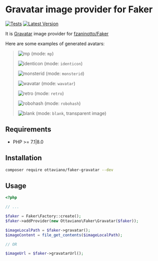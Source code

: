 # Gravatar image provider for Faker

[![Tests](https://github.com/ottaviano/faker-gravatar/actions/workflows/tests.yaml/badge.svg?branch=master)](https://github.com/ottaviano/faker-gravatar/actions/workflows/tests.yaml)
[![Latest Version](https://img.shields.io/github/release/ottaviano/faker-gravatar.svg?style=flat-square)](https://github.com/ottaviano/faker-gravatar/releases)

It is [Gravatar](https://en.gravatar.com/site/implement/images/) image provider for [fzaninotto/Faker](https://github.com/fzaninotto/Faker)

Here are some examples of generated avatars:

> ![mp](https://www.gravatar.com/avatar/ottaviano/faker-gravatar?d=mp&size=50) (mode: `mp`)
>
> ![identicon](https://www.gravatar.com/avatar/ottaviano/faker-gravatar?d=identicon&size=50) (mode: `identicon`)
>
> ![monsterid](https://www.gravatar.com/avatar/ottaviano/faker-gravatar?d=monsterid&size=50) (mode: `monsterid`)
> 
> ![wavatar](https://www.gravatar.com/avatar/ottaviano/faker-gravatar?d=wavatar&size=50) (mode: `wavatar`)
> 
> ![retro](https://www.gravatar.com/avatar/ottaviano/faker-gravatar?d=retro&size=50) (mode: `retro`)
>
> ![robohash](https://www.gravatar.com/avatar/ottaviano/faker-gravatar?d=robohash&size=50) (mode: `robohash`)
>
> ![blank](https://www.gravatar.com/avatar/ottaviano/faker-gravatar?d=blank&size=50) (mode: `blank`, transparent image)

## Requirements
 
 - PHP >= 7.1|8.0

## Installation

```bash
composer require ottaviano/faker-gravatar --dev
```

## Usage

```php
<?php

// ...

$faker = Faker\Factory::create();
$faker->addProvider(new Ottaviano\Faker\Gravatar($faker));

$imageLocalPath = $faker->gravatar();
$imageContent = file_get_contents($imageLocalPath);

// OR

$imageUrl = $faker->gravatarUrl();
```
